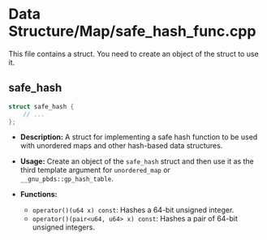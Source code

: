 # Data Structure/Map/safe_hash_func.cpp

This file contains a struct. You need to create an object of the struct to use it.

## safe_hash

```cpp
struct safe_hash {
    // ...
};
```

*   **Description:** A struct for implementing a safe hash function to be used with unordered maps and other hash-based data structures.
*   **Usage:** Create an object of the `safe_hash` struct and then use it as the third template argument for `unordered_map` or `__gnu_pbds::gp_hash_table`.

*   **Functions:**
    *   `operator()(u64 x) const`: Hashes a 64-bit unsigned integer.
    *   `operator()(pair<u64, u64> x) const`: Hashes a pair of 64-bit unsigned integers.
